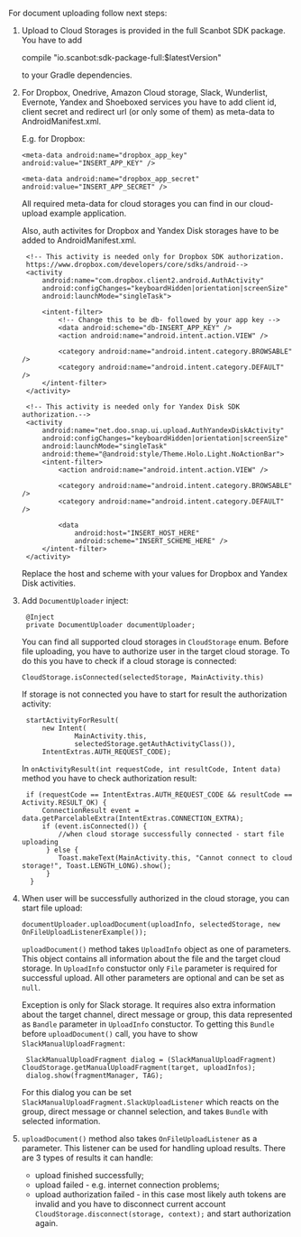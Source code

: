 For document uploading follow next steps: 

1. Upload to Cloud Storages is provided in the full Scanbot SDK package. You have to add 

    compile "io.scanbot:sdk-package-full:$latestVersion"

    to your Gradle dependencies.

2. For Dropbox, Onedrive, Amazon Cloud storage, Slack, Wunderlist, Evernote, Yandex and Shoeboxed services you have to add client id, client secret and redirect url (or only some of them) as meta-data to AndroidManifest.xml.

    E.g. for Dropbox:

    `<meta-data android:name="dropbox_app_key" android:value="INSERT_APP_KEY" />`

    `<meta-data android:name="dropbox_app_secret" android:value="INSERT_APP_SECRET" />`

    All required meta-data for cloud storages you can find in our cloud-upload example application.

    Also, auth activites for Dropbox and Yandex Disk storages have to be added to AndroidManifest.xml.

        <!-- This activity is needed only for Dropbox SDK authorization.
        https://www.dropbox.com/developers/core/sdks/android-->
        <activity
            android:name="com.dropbox.client2.android.AuthActivity"
            android:configChanges="keyboardHidden|orientation|screenSize"
            android:launchMode="singleTask">
        
            <intent-filter>
                <!-- Change this to be db- followed by your app key -->
                <data android:scheme="db-INSERT_APP_KEY" />
                <action android:name="android.intent.action.VIEW" />

                <category android:name="android.intent.category.BROWSABLE" />
                <category android:name="android.intent.category.DEFAULT" />
            </intent-filter>  
        </activity>

        <!-- This activity is needed only for Yandex Disk SDK authorization.-->
        <activity
            android:name="net.doo.snap.ui.upload.AuthYandexDiskActivity"
            android:configChanges="keyboardHidden|orientation|screenSize"
            android:launchMode="singleTask"
            android:theme="@android:style/Theme.Holo.Light.NoActionBar">
            <intent-filter>
                <action android:name="android.intent.action.VIEW" />

                <category android:name="android.intent.category.BROWSABLE" />
                <category android:name="android.intent.category.DEFAULT" />

                <data
                    android:host="INSERT_HOST_HERE"
                    android:scheme="INSERT_SCHEME_HERE" />
            </intent-filter>
        </activity>

    Replace the host and scheme with your values for Dropbox and Yandex Disk activities.

3. Add `DocumentUploader` inject:

        @Inject
        private DocumentUploader documentUploader;
 
    You can find all supported cloud storages in `CloudStorage` enum.
    Before file uploading, you have to authorize user in the target cloud storage. To do this you have to check if a cloud storage is connected:
    
   `CloudStorage.isConnected(selectedStorage, MainActivity.this)`

    If storage is not connected you have to start for result the authorization activity:

        startActivityForResult(
            new Intent(
                    MainActivity.this, 
                    selectedStorage.getAuthActivityClass()), 
            IntentExtras.AUTH_REQUEST_CODE);
    
    In `onActivityResult(int requestCode, int resultCode, Intent data)` method you have to check authorization result:

        if (requestCode == IntentExtras.AUTH_REQUEST_CODE && resultCode == Activity.RESULT_OK) {
            ConnectionResult event = data.getParcelableExtra(IntentExtras.CONNECTION_EXTRA);
            if (event.isConnected()) {
                //when cloud storage successfully connected - start file uploading
             } else {
                Toast.makeText(MainActivity.this, "Cannot connect to cloud storage!", Toast.LENGTH_LONG).show();
             }
         }    

4. When user will be successfully authorized in the cloud storage, you can start file upload:

    `documentUploader.uploadDocument(uploadInfo, selectedStorage, new OnFileUploadListenerExample());`

    `uploadDocument()` method takes `UploadInfo` object as one of parameters. This object contains all information about the file and the target cloud storage. In `UploadInfo` constuctor only `File` parameter is required for successful upload. All other parameters are optional and can be set as `null`. 

    Exception is only for Slack storage. It requires also extra information about the target channel, direct message or group, this data represented as `Bandle` parameter in `UploadInfo` constuctor. To getting this `Bundle` before `uploadDocument()` call, you have to show `SlackManualUploadFragment`:

        SlackManualUploadFragment dialog = (SlackManualUploadFragment) CloudStorage.getManualUploadFragment(target, uploadInfos);
        dialog.show(fragmentManager, TAG);

    For this dialog you can be set `SlackManualUploadFragment.SlackUploadListener` which reacts on the group, direct message or channel selection, and takes `Bundle` with selected information.      
    
5. `uploadDocument()` method also takes `OnFileUploadListener` as a parameter. This listener can be used for handling upload results. There are 3 types of results it can handle: 
    * upload finished successfully;
    * upload failed - e.g. internet connection problems;
    * upload authorization failed - in this case most likely auth tokens are invalid and you have to disconnect current account `CloudStorage.disconnect(storage, context);` and start authorization again.